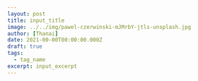 ```yaml
---
layout: post
title: input_title
image: ../../img/pawel-czerwinski-mJMrbY-jtls-unsplash.jpg
author: [Thanai]
date: 2021-00-00T00:00:00.000Z
draft: true
tags:
  - tag_name
excerpt: input_excerpt
---
```


<!-- prettier-ignore-start -->

<!-- prettier-ignore-end -->
